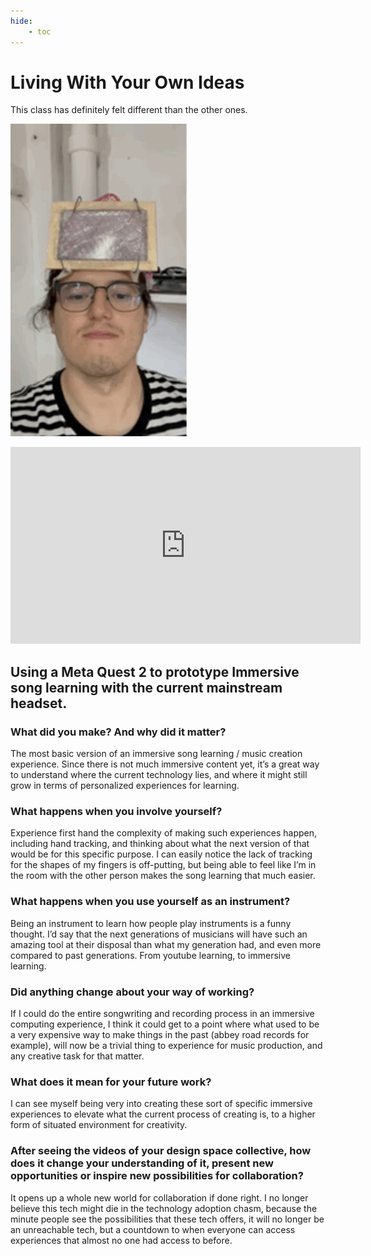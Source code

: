 ```yaml
---
hide:
    - toc
---
```



# Living With Your Own Ideas

This class has definitely felt different than the other ones.

![](../images/PrototypeCuriosity.gif)

<iframe width="560" height="315" src="https://www.youtube.com/embed/ClZtVIo5Uhs?si=dEbFE6nsjn5lN2pw" title="YouTube video player" frameborder="0" allow="accelerometer; autoplay; clipboard-write; encrypted-media; gyroscope; picture-in-picture; web-share" allowfullscreen></iframe>


## Using a Meta Quest 2 to prototype Immersive song learning with the current mainstream headset.


### What did you make? And why did it matter?
The most basic version of an immersive song learning / music creation experience.
Since there is not much immersive content yet, it’s a great way to understand where the current technology lies, and where it might still grow in terms of personalized experiences for learning.


### What happens when you involve yourself?
Experience first hand the complexity of making such experiences happen, including hand tracking, and thinking about what the next version of that would be for this specific purpose.
I can easily notice the lack of tracking for the shapes of my fingers is off-putting, but being able to feel like I’m in the room with the other person makes the song learning that much easier.

### What happens when you use yourself as an instrument?
Being an instrument to learn how people play instruments is a funny thought. I’d say that the next generations of musicians will have such an amazing tool at their disposal than what my generation had, and even more compared to past generations. From youtube learning, to immersive learning.

### Did anything change about your way of working?
If I could do the entire songwriting and recording process in an immersive computing experience, I think it could get to a point where what used to be a very expensive way to make things in the past (abbey road records for example), will now be a trivial thing to experience for music production, and any creative task for that matter.

### What does it mean for your future work?
I can see myself being very into creating these sort of specific immersive experiences to elevate what the current process of creating is, to a higher form of situated environment for creativity.


### After seeing the videos of your design space collective, how does it change your understanding of it, present new opportunities or inspire new possibilities for collaboration?
It opens up a whole new world for collaboration if done right. I no longer believe this tech might die in the technology adoption chasm, because the minute people see the possibilities that these tech offers, it will no longer be an unreachable tech, but a countdown to when everyone can access experiences that almost no one had access to before.

